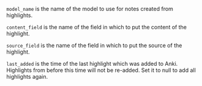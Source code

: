 `model_name` is the name of the model to use for notes created from highlights.

`content_field` is the name of the field in which to put the content of the highlight.

`source_field` is the name of the field in which to put the source of the highlight.

`last_added` is the time of the last highlight which was added to Anki.
Highlights from before this time will not be re-added.
Set it to null to add all highlights again.
